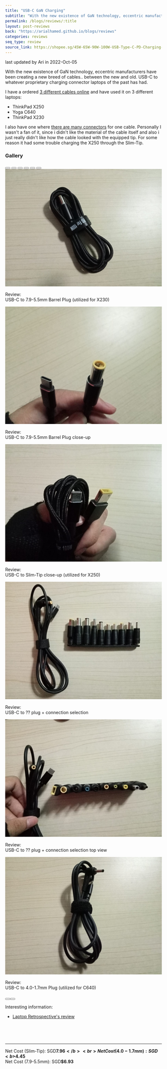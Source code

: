 ```yaml
---
title: "USB-C GaN Charging"
subtitle: "With the new existence of GaN technology, eccentric manufacturers have been creating a new breed of cables.."
permalink: /blogs/reviews/:title
layout: post-reviews
back: "https://arialhamed.github.io/blogs/reviews"
categories: reviews
seq_type: review
source_link: https://shopee.sg/45W-65W-90W-100W-USB-Type-C-PD-Charging-Cable-Cord-USB-C-Plug-Converter-to-Laptop-Power-Adapter-Connector-for-Universal-Laptops-i.268068206.2955272970
---
```


<timestamp>last updated by Ari in 2022-Oct-05</timestamp>

With the new existence of GaN technology, eccentric manufacturers have been creating a new breed of cables.. between the new and old. USB-C to whatever proprietary charging connector laptops of the past has had.

I have a ordered <a href="https://shopee.sg/45W-65W-90W-100W-USB-Type-C-PD-Charging-Cable-Cord-USB-C-Plug-Converter-to-Laptop-Power-Adapter-Connector-for-Universal-Laptops-i.268068206.2955272970">3 different cables online</a> and have used it on 3 different laptops:
- ThinkPad X250
- Yoga C640
- ThinkPad X230

I also have one where <a href="https://shopee.sg/Laptop-Power-Adapter-Connector-Dc-Plug-USB-Type-C-male-to-Universal-Male-Jack-Converter-for-Lenovo-for-Asus-Notebook-Charger-i.268068206.5837599267">there are many connectors</a> for one cable. Personally I wasn't a fan of it, since i didn't like the material of the cable itself and also i just really didn't like how the cable looked with the equipped tip. For some reason it had some trouble charging the X250 through the Slim-Tip.

### Gallery

<div id="carousel-usb-c-gan-charging-review" class="carousel slide" data-bs-ride="carousel">
    <!-- Indicators/dots -->
    <div class="carousel-indicators">
        <button type="button" data-bs-target="#carousel-usb-c-gan-charging-review" data-bs-slide-to="0" aria-current="true" aria-label="USB-C GaN Charging 00" class="active"></button>
        <button type="button" data-bs-target="#carousel-usb-c-gan-charging-review" data-bs-slide-to="1" aria-label="USB-C GaN Charging 01"></button>
        <button type="button" data-bs-target="#carousel-usb-c-gan-charging-review" data-bs-slide-to="2" aria-label="USB-C GaN Charging 02"></button>
        <button type="button" data-bs-target="#carousel-usb-c-gan-charging-review" data-bs-slide-to="3" aria-label="USB-C GaN Charging 03"></button>
        <button type="button" data-bs-target="#carousel-usb-c-gan-charging-review" data-bs-slide-to="4" aria-label="USB-C GaN Charging 04"></button>
        <button type="button" data-bs-target="#carousel-usb-c-gan-charging-review" data-bs-slide-to="5" aria-label="USB-C GaN Charging 05"></button>
    </div>
    <!-- The slideshow/carousel -->
    <div class="carousel-inner">
        <div class="carousel-item active">
            <img src="https://raw.githubusercontent.com/arialhamed/static/main/images/blogs/reviews/USB-C-GaN-Charging-01.jpeg" alt="" class="d-block w-100">
            <div class="carousel-caption d-none d-md-block">
                <p>Review: <br>USB-C to 7.9-5.5mm Barrel Plug (utilized for X230)</p>
            </div>
        </div>
        <div class="carousel-item">
            <img src="https://raw.githubusercontent.com/arialhamed/static/main/images/blogs/reviews/USB-C-GaN-Charging.jpeg" alt="" class="d-block w-100">
            <div class="carousel-caption d-none d-md-block">
                <p>Review: <br>USB-C to 7.9-5.5mm Barrel Plug close-up</p>
            </div>
        </div>
        <div class="carousel-item">
            <img src="https://raw.githubusercontent.com/arialhamed/static/main/images/blogs/reviews/USB-C-GaN-Charging-02.jpeg" alt="" class="d-block w-100">
            <div class="carousel-caption d-none d-md-block">
                <p>Review: <br>USB-C to Slim-Tip close-up (utilized for X250)</p>
            </div>
        </div>
        <div class="carousel-item">
            <img src="https://raw.githubusercontent.com/arialhamed/static/main/images/blogs/reviews/USB-C-GaN-Charging-03.jpeg" alt="" class="d-block w-100">
            <div class="carousel-caption d-none d-md-block">
                <p>Review: <br>USB-C to ?? plug + connection selection</p>
            </div>
        </div>
        <div class="carousel-item">
            <img src="https://raw.githubusercontent.com/arialhamed/static/main/images/blogs/reviews/USB-C-GaN-Charging-04.jpeg" alt="" class="d-block w-100">
            <div class="carousel-caption d-none d-md-block">
                <p>Review: <br>USB-C to ?? plug + connection selection top view</p>
            </div>
        </div>
        <div class="carousel-item">
            <img src="https://raw.githubusercontent.com/arialhamed/static/main/images/blogs/reviews/USB-C-GaN-Charging-05.jpeg" alt="" class="d-block w-100">
            <div class="carousel-caption d-none d-md-block">
                <p>Review: <br>USB-C to 4.0-1.7mm Plug (utilized for C640)</p>
            </div>
        </div>
    </div>
    <!-- Left and right controls/icons -->
    <button class="carousel-control-prev" type="button" data-bs-target="#carousel-usb-c-gan-charging-review" data-bs-slide="prev"><span class="carousel-control-prev-icon"></span></button><button class="carousel-control-next" type="button" data-bs-target="#carousel-usb-c-gan-charging-review" data-bs-slide="next"><span class="carousel-control-next-icon"></span></button>
</div>


Interesting information:
- <a href="https://www.youtube.com/watch?v=uZAlsWBXFSg">Laptop Retrospective's review</a>

<br><br><br><hr>
Net Cost (Slim-Tip): SGD<b>$7.96</b><br>
Net Cost (4.0-1.7mm): SGD<b>$4.45</b><br>
Net Cost (7.9-5.5mm): SGD<b>$6.93</b>